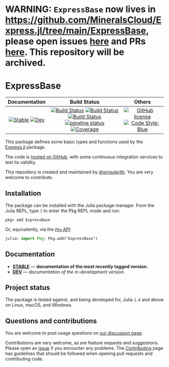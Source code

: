 # WARNING: `ExpressBase` now lives in https://github.com/MineralsCloud/Express.jl/tree/main/ExpressBase, please open issues [here](https://github.com/MineralsCloud/Express.jl/issues) and PRs [here](https://github.com/MineralsCloud/Express.jl/pulls). This repository will be archived.

# ExpressBase

|                                 **Documentation**                                  |                                                                                                 **Build Status**                                                                                                 |                                        **Others**                                         |
| :--------------------------------------------------------------------------------: | :--------------------------------------------------------------------------------------------------------------------------------------------------------------------------------------------------------------: | :---------------------------------------------------------------------------------------: |
| [![Stable][docs-stable-img]][docs-stable-url] [![Dev][docs-dev-img]][docs-dev-url] | [![Build Status][gha-img]][gha-url] [![Build Status][appveyor-img]][appveyor-url] [![Build Status][cirrus-img]][cirrus-url] [![pipeline status][gitlab-img]][gitlab-url] [![Coverage][codecov-img]][codecov-url] | [![GitHub license][license-img]][license-url] [![Code Style: Blue][style-img]][style-url] |

[docs-stable-img]: https://img.shields.io/badge/docs-stable-blue.svg
[docs-stable-url]: https://MineralsCloud.github.io/ExpressBase.jl/stable
[docs-dev-img]: https://img.shields.io/badge/docs-dev-blue.svg
[docs-dev-url]: https://MineralsCloud.github.io/ExpressBase.jl/dev
[gha-img]: https://github.com/MineralsCloud/ExpressBase.jl/workflows/CI/badge.svg
[gha-url]: https://github.com/MineralsCloud/ExpressBase.jl/actions
[appveyor-img]: https://ci.appveyor.com/api/projects/status/github/MineralsCloud/ExpressBase.jl?svg=true
[appveyor-url]: https://ci.appveyor.com/project/singularitti/ExpressBase-jl
[cirrus-img]: https://api.cirrus-ci.com/github/MineralsCloud/ExpressBase.jl.svg
[cirrus-url]: https://cirrus-ci.com/github/MineralsCloud/ExpressBase.jl
[gitlab-img]: https://gitlab.com/singularitti/ExpressBase.jl/badges/main/pipeline.svg
[gitlab-url]: https://gitlab.com/singularitti/ExpressBase.jl/-/pipelines
[codecov-img]: https://codecov.io/gh/MineralsCloud/ExpressBase.jl/branch/main/graph/badge.svg
[codecov-url]: https://codecov.io/gh/MineralsCloud/ExpressBase.jl
[license-img]: https://img.shields.io/github/license/MineralsCloud/ExpressBase.jl
[license-url]: https://github.com/MineralsCloud/ExpressBase.jl/blob/main/LICENSE
[style-img]: https://img.shields.io/badge/code%20style-blue-4495d1.svg
[style-url]: https://github.com/invenia/BlueStyle

This package defines some basic types and functions used by the
[Express.jl](https://github.com/MineralsCloud/Express.jl) package.

The code is [hosted on GitHub](https://github.com/MineralsCloud/ExpressBase.jl),
with some continuous integration services to test its validity.

This repository is created and maintained by [@singularitti](https://github.com/singularitti).
You are very welcome to contribute.

## Installation

The package can be installed with the Julia package manager.
From the Julia REPL, type `]` to enter the Pkg REPL mode and run:

```
pkg> add ExpressBase
```

Or, equivalently, via the [`Pkg` API](https://pkgdocs.julialang.org/v1/getting-started/):

```julia
julia> import Pkg; Pkg.add("ExpressBase")
```

## Documentation

- [**STABLE**][docs-stable-url] — **documentation of the most recently tagged version.**
- [**DEV**][docs-dev-url] — _documentation of the in-development version._

## Project status

The package is tested against, and being developed for, Julia `1.6` and above on Linux,
macOS, and Windows.

## Questions and contributions

You are welcome to post usage questions on [our discussion page][discussions-url].

Contributions are very welcome, as are feature requests and suggestions. Please open an
[issue][issues-url] if you encounter any problems. The [Contributing](@ref) page has
guidelines that should be followed when opening pull requests and contributing code.

[discussions-url]: https://github.com/MineralsCloud/ExpressBase.jl/discussions
[issues-url]: https://github.com/MineralsCloud/ExpressBase.jl/issues
